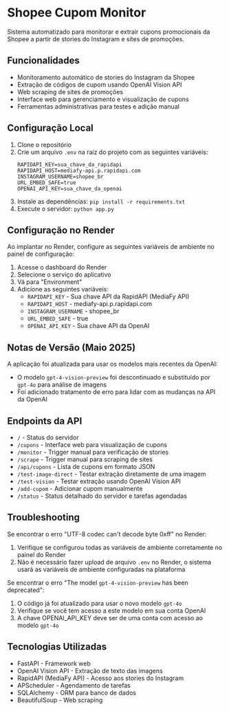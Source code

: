 # Shopee Cupom Monitor

Sistema automatizado para monitorar e extrair cupons promocionais da Shopee a partir de stories do Instagram e sites de promoções.

## Funcionalidades

- Monitoramento automático de stories do Instagram da Shopee
- Extração de códigos de cupom usando OpenAI Vision API
- Web scraping de sites de promoções
- Interface web para gerenciamento e visualização de cupons
- Ferramentas administrativas para testes e adição manual

## Configuração Local

1. Clone o repositório
2. Crie um arquivo `.env` na raiz do projeto com as seguintes variáveis:
   ```
   RAPIDAPI_KEY=sua_chave_da_rapidapi
   RAPIDAPI_HOST=mediafy-api.p.rapidapi.com
   INSTAGRAM_USERNAME=shopee_br
   URL_EMBED_SAFE=true
   OPENAI_API_KEY=sua_chave_da_openai
   ```
3. Instale as dependências: `pip install -r requirements.txt`
4. Execute o servidor: `python app.py`

## Configuração no Render

Ao implantar no Render, configure as seguintes variáveis de ambiente no painel de configuração:

1. Acesse o dashboard do Render
2. Selecione o serviço do aplicativo
3. Vá para "Environment"
4. Adicione as seguintes variáveis:
   - `RAPIDAPI_KEY` - Sua chave API da RapidAPI (MediaFy API)
   - `RAPIDAPI_HOST` - mediafy-api.p.rapidapi.com
   - `INSTAGRAM_USERNAME` - shopee_br
   - `URL_EMBED_SAFE` - true
   - `OPENAI_API_KEY` - Sua chave API da OpenAI

## Notas de Versão (Maio 2025)

A aplicação foi atualizada para usar os modelos mais recentes da OpenAI:
* O modelo `gpt-4-vision-preview` foi descontinuado e substituído por `gpt-4o` para análise de imagens
* Foi adicionado tratamento de erro para lidar com as mudanças na API da OpenAI

## Endpoints da API

- `/` - Status do servidor
- `/cupons` - Interface web para visualização de cupons
- `/monitor` - Trigger manual para verificação de stories
- `/scrape` - Trigger manual para scraping de sites
- `/api/cupons` - Lista de cupons em formato JSON
- `/test-image-direct` - Testar extração diretamente de uma imagem
- `/test-vision` - Testar extração usando OpenAI Vision API
- `/add-cupom` - Adicionar cupom manualmente
- `/status` - Status detalhado do servidor e tarefas agendadas

## Troubleshooting

Se encontrar o erro "UTF-8 codec can't decode byte 0xff" no Render:
1. Verifique se configurou todas as variáveis de ambiente corretamente no painel do Render
2. Não é necessário fazer upload de arquivo `.env` no Render, o sistema usará as variáveis de ambiente configuradas na plataforma

Se encontrar o erro "The model `gpt-4-vision-preview` has been deprecated":
1. O código já foi atualizado para usar o novo modelo `gpt-4o`
2. Verifique se você tem acesso a este modelo em sua conta OpenAI
3. A chave OPENAI_API_KEY deve ser de uma conta com acesso ao modelo `gpt-4o`

## Tecnologias Utilizadas

- FastAPI - Framework web
- OpenAI Vision API - Extração de texto das imagens
- RapidAPI (MediaFy API) - Acesso aos stories do Instagram
- APScheduler - Agendamento de tarefas
- SQLAlchemy - ORM para banco de dados
- BeautifulSoup - Web scraping 